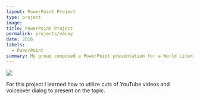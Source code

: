 ```yaml
---
layout: PowerPoint Project
type: project
image: 
title: PowerPoint Project
permalink: projects/vacay
date: 2016
labels:
  - PowerPoint
summary: My group composed a PowerPoint presentation for a World Literature class.
---
```


<img class="ui medium right floated rounded image" src="../images/vacay-home-page.png">

For this project I learned how to utilize cuts of YouTube videos and voiceover dialog to present on the topic.
